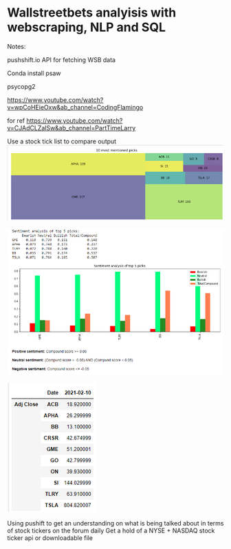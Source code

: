 # Wallstreetbets analyisis with webscraping, NLP and SQL

Notes: 

pushshift.io API for fetching WSB data

Conda install psaw

psycopg2

https://www.youtube.com/watch?v=wpCoHEieOxw&ab_channel=CodingFlamingo

for ref https://www.youtube.com/watch?v=CJAdCLZaISw&ab_channel=PartTimeLarry

Use a stock tick list to compare output
![](Reddit_treemap.png)

![](reddit_sentiment.png)

![](ticker_prices.png)

Using pushift to get an understanding on what is being talked about in terms of stock tickers on the forum daily
Get a hold of a NYSE + NASDAQ stock ticker api or downloadable file
